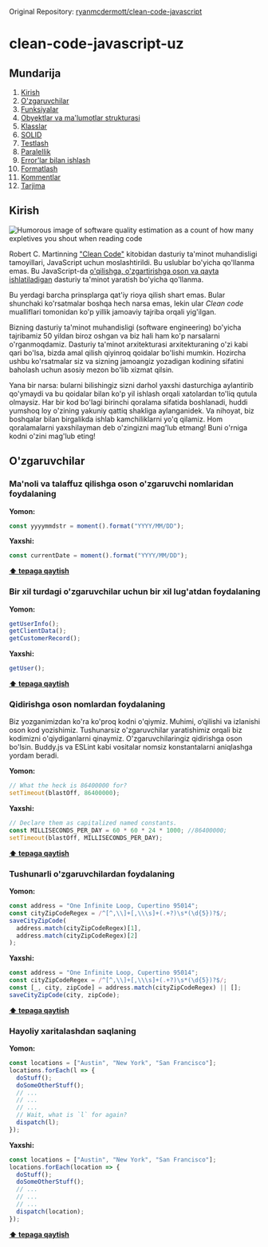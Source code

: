 Original Repository: [ryanmcdermott/clean-code-javascript](https://github.com/ryanmcdermott/clean-code-javascript)

# clean-code-javascript-uz

## Mundarija

1. [Kirish](#kirish)
2. [O'zgaruvchilar](#Ozgaruvchilar)
3. [Funksiyalar](#funksiyalar)
4. [Obyektlar va ma'lumotlar strukturasi](#obyektlar-va-ma'lumotlar-strukturasi)
5. [Klasslar](#klasslar)
6. [SOLID](#solid)
7. [Testlash](#testlash)
8. [Paralellik](#parallellik)
9. [Error'lar bilan ishlash](#error'lar-bilan-ishlash)
10. [Formatlash](#formatlash)
11. [Kommentlar](#kommentlar)
12. [Tarjima](#tarjima) 

## Kirish

![Humorous image of software quality estimation as a count of how many expletives
you shout when reading code](https://www.osnews.com/images/comics/wtfm.jpg)

Robert C. Martinning ["Clean Code"](https://www.amazon.com/Clean-Code-Handbook-Software-Craftsmanship/dp/0132350882) kitobidan dasturiy ta'minot muhandisligi tamoyillari, JavaScript uchun moslashtirildi. Bu uslublar bo'yicha qo'llanma emas.
Bu JavaScript-da [o'qilishga, o'zgartirishga oson va qayta ishlatiladigan](https://github.com/ryanmcdermott/3rs-of-software-architecture) dasturiy ta'minot yaratish bo'yicha qo'llanma.

Bu yerdagi barcha prinsplarga qat'iy rioya qilish shart emas. Bular shunchaki ko'rsatmalar boshqa hech narsa emas, lekin ular
_Clean code_ mualliflari tomonidan ko'p yillik jamoaviy tajriba orqali yig'ilgan.

Bizning dasturiy ta'minot muhandisligi (software engineering) bo'yicha tajribamiz 50 yildan biroz oshgan va biz hali ham ko'p narsalarni o'rganmoqdamiz. Dasturiy ta'minot arxitekturasi arxitekturaning o'zi kabi qari bo'lsa, bizda amal qilish qiyinroq qoidalar bo'lishi mumkin. Hozircha ushbu ko'rsatmalar siz va sizning jamoangiz yozadigan kodining sifatini baholash uchun asosiy mezon bo'lib xizmat qilsin.

Yana bir narsa: bularni bilishingiz sizni darhol yaxshi dasturchiga aylantirib qo'ymaydi va bu qoidalar bilan ko'p yil ishlash orqali xatolardan to'liq qutula olmaysiz. Har bir kod bo'lagi birinchi qoralama sifatida boshlanadi, huddi yumshoq loy o'zining yakuniy qattiq shakliga aylanganidek. Va nihoyat, biz boshqalar bilan birgalikda ishlab  kamchiliklarni yo'q qilamiz. Hom qoralamalarni yaxshilayman deb o'zingizni mag'lub etmang! Buni o'rniga kodni o'zini mag'lub eting!

## **O'zgaruvchilar**

### Ma'noli va talaffuz qilishga oson o'zgaruvchi nomlaridan foydalaning

**Yomon:**

```javascript
const yyyymmdstr = moment().format("YYYY/MM/DD");
```

**Yaxshi:**

```javascript
const currentDate = moment().format("YYYY/MM/DD");
```

**[⬆ tepaga qaytish](#Mundarija)**

### Bir xil turdagi o'zgaruvchilar uchun bir xil lug'atdan foydalaning

**Yomon:**

```javascript
getUserInfo();
getClientData();
getCustomerRecord();
```

**Yaxshi:**

```javascript
getUser();
```

**[⬆ tepaga qaytish](#Mundarija)**

### Qidirishga oson nomlardan foydalaning

Biz yozganimizdan ko'ra ko'proq kodni o'qiymiz. Muhimi, o‘qilishi va izlanishi oson kod yozishimiz. Tushunarsiz o'zgaruvchilar yaratishimiz orqali biz kodimizni o'qiydiganlarni qinaymiz. O'zgaruvchilaringiz qidirishga oson bo'lsin. Buddy.js va ESLint kabi vositalar nomsiz konstantalarni aniqlashga yordam beradi.


**Yomon:**
```javascript
// What the heck is 86400000 for?
setTimeout(blastOff, 86400000);
```
**Yaxshi:**
```javascript
// Declare them as capitalized named constants.
const MILLISECONDS_PER_DAY = 60 * 60 * 24 * 1000; //86400000;
setTimeout(blastOff, MILLISECONDS_PER_DAY);
```
**[⬆ tepaga qaytish](#Mundarija)**

### Tushunarli o'zgaruvchilardan foydalaning

**Yomon:**
```javascript
const address = "One Infinite Loop, Cupertino 95014";
const cityZipCodeRegex = /^[^,\\]+[,\\\s]+(.+?)\s*(\d{5})?$/;
saveCityZipCode(
  address.match(cityZipCodeRegex)[1],
  address.match(cityZipCodeRegex)[2]
);
```

**Yaxshi:**
```javascript
const address = "One Infinite Loop, Cupertino 95014";
const cityZipCodeRegex = /^[^,\\]+[,\\\s]+(.+?)\s*(\d{5})?$/;
const [_, city, zipCode] = address.match(cityZipCodeRegex) || [];
saveCityZipCode(city, zipCode);
```
**[⬆ tepaga qaytish](#Mundarija)**

### Hayoliy xaritalashdan saqlaning

**Yomon:**
```javascript
const locations = ["Austin", "New York", "San Francisco"];
locations.forEach(l => {
  doStuff();
  doSomeOtherStuff();
  // ...
  // ...
  // ...
  // Wait, what is `l` for again?
  dispatch(l);
});
```
**Yaxshi:**
```javascript
const locations = ["Austin", "New York", "San Francisco"];
locations.forEach(location => {
  doStuff();
  doSomeOtherStuff();
  // ...
  // ...
  // ...
  dispatch(location);
});
```

**[⬆ tepaga qaytish](#Mundarija)**
